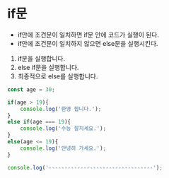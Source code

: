 # if문
+ if안에 조건문이 일치하면 if문 안에 코드가 실행이 된다.
+ if안에 조건문이 일치하지 않으면 else문을 실행시킨다.

1. if문을 실행합니다.
2. else if문을 실행합니다.
3. 최종적으로 else를 실행합니다.
``` js
const age = 30;

if(age > 19){
    console.log('환영 합니다.');
}
else if(age === 19){
    console.log('수능 잘치세요.');
}
else(age <= 19){
    console.log('안녕히 가세요.');  
}

console.log('---------------------------------');
```